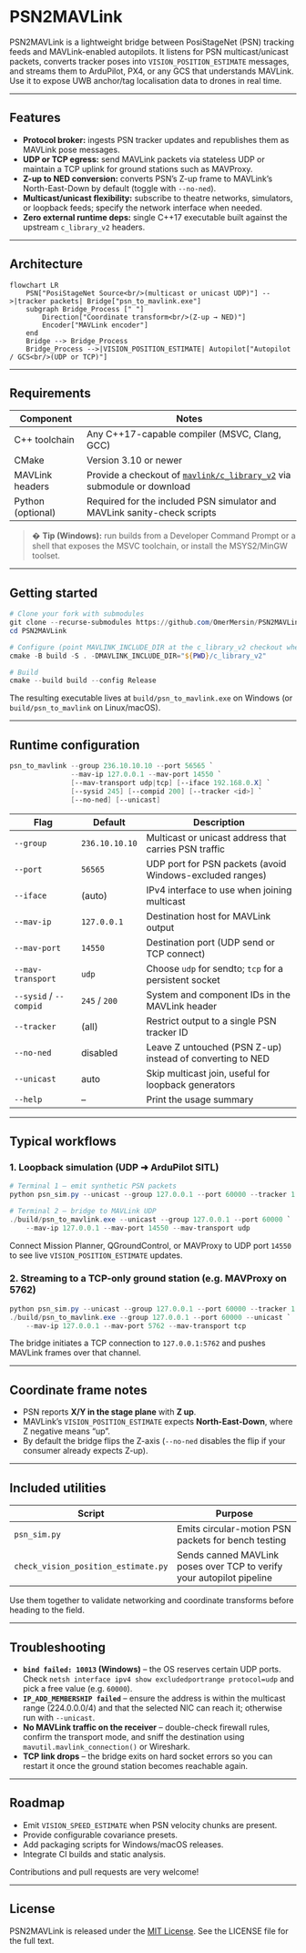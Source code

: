# PSN2MAVLink

PSN2MAVLink is a lightweight bridge between PosiStageNet (PSN) tracking feeds and MAVLink-enabled autopilots. It listens for PSN multicast/unicast packets, converts tracker poses into `VISION_POSITION_ESTIMATE` messages, and streams them to ArduPilot, PX4, or any GCS that understands MAVLink. Use it to expose UWB anchor/tag localisation data to drones in real time.

---

## Features

- **Protocol broker:** ingests PSN tracker updates and republishes them as MAVLink pose messages.
- **UDP or TCP egress:** send MAVLink packets via stateless UDP or maintain a TCP uplink for ground stations such as MAVProxy.
- **Z-up to NED conversion:** converts PSN’s Z-up frame to MAVLink’s North-East-Down by default (toggle with `--no-ned`).
- **Multicast/unicast flexibility:** subscribe to theatre networks, simulators, or loopback feeds; specify the network interface when needed.
- **Zero external runtime deps:** single C++17 executable built against the upstream `c_library_v2` headers.

---

## Architecture

```mermaid
flowchart LR
    PSN["PosiStageNet Source<br/>(multicast or unicast UDP)"] -->|tracker packets| Bridge["psn_to_mavlink.exe"]
    subgraph Bridge_Process [" "]
        Direction["Coordinate transform<br/>(Z-up → NED)"]
        Encoder["MAVLink encoder"]
    end
    Bridge --> Bridge_Process
    Bridge_Process -->|VISION_POSITION_ESTIMATE| Autopilot["Autopilot / GCS<br/>(UDP or TCP)"]
```

---

## Requirements

| Component | Notes |
|-----------|-------|
| C++ toolchain | Any C++17-capable compiler (MSVC, Clang, GCC) |
| CMake | Version 3.10 or newer |
| MAVLink headers | Provide a checkout of [`mavlink/c_library_v2`](https://github.com/mavlink/c_library_v2) via submodule or download |
| Python (optional) | Required for the included PSN simulator and MAVLink sanity-check scripts |

> � **Tip (Windows):** run builds from a Developer Command Prompt or a shell that exposes the MSVC toolchain, or install the MSYS2/MinGW toolset.

---

## Getting started

```powershell
# Clone your fork with submodules
git clone --recurse-submodules https://github.com/OmerMersin/PSN2MAVLink.git
cd PSN2MAVLink

# Configure (point MAVLINK_INCLUDE_DIR at the c_library_v2 checkout when not using submodules)
cmake -B build -S . -DMAVLINK_INCLUDE_DIR="${PWD}/c_library_v2"

# Build
cmake --build build --config Release
```

The resulting executable lives at `build/psn_to_mavlink.exe` on Windows (or `build/psn_to_mavlink` on Linux/macOS).

---

## Runtime configuration

```powershell
psn_to_mavlink --group 236.10.10.10 --port 56565 `
               --mav-ip 127.0.0.1 --mav-port 14550 `
               [--mav-transport udp|tcp] [--iface 192.168.0.X] `
               [--sysid 245] [--compid 200] [--tracker <id>] `
               [--no-ned] [--unicast]
```

| Flag | Default | Description |
|------|---------|-------------|
| `--group` | `236.10.10.10` | Multicast or unicast address that carries PSN traffic |
| `--port` | `56565` | UDP port for PSN packets (avoid Windows-excluded ranges) |
| `--iface` | (auto) | IPv4 interface to use when joining multicast |
| `--mav-ip` | `127.0.0.1` | Destination host for MAVLink output |
| `--mav-port` | `14550` | Destination port (UDP send or TCP connect) |
| `--mav-transport` | `udp` | Choose `udp` for sendto; `tcp` for a persistent socket |
| `--sysid` / `--compid` | `245` / `200` | System and component IDs in the MAVLink header |
| `--tracker` | (all) | Restrict output to a single PSN tracker ID |
| `--no-ned` | disabled | Leave Z untouched (PSN Z-up) instead of converting to NED |
| `--unicast` | auto | Skip multicast join, useful for loopback generators |
| `--help` | – | Print the usage summary |

---

## Typical workflows

### 1. Loopback simulation (UDP ➜ ArduPilot SITL)

```powershell
# Terminal 1 – emit synthetic PSN packets
python psn_sim.py --unicast --group 127.0.0.1 --port 60000 --tracker 1 --rate 30

# Terminal 2 – bridge to MAVLink UDP
./build/psn_to_mavlink.exe --unicast --group 127.0.0.1 --port 60000 `
    --mav-ip 127.0.0.1 --mav-port 14550 --mav-transport udp
```

Connect Mission Planner, QGroundControl, or MAVProxy to UDP port `14550` to see live `VISION_POSITION_ESTIMATE` updates.

### 2. Streaming to a TCP-only ground station (e.g. MAVProxy on 5762)

```powershell
python psn_sim.py --unicast --group 127.0.0.1 --port 60000 --tracker 1
./build/psn_to_mavlink.exe --group 127.0.0.1 --port 60000 --unicast `
    --mav-ip 127.0.0.1 --mav-port 5762 --mav-transport tcp
```

The bridge initiates a TCP connection to `127.0.0.1:5762` and pushes MAVLink frames over that channel.

---

## Coordinate frame notes

- PSN reports **X/Y in the stage plane** with **Z up**.
- MAVLink’s `VISION_POSITION_ESTIMATE` expects **North-East-Down**, where Z negative means “up”.
- By default the bridge flips the Z-axis (`--no-ned` disables the flip if your consumer already expects Z-up).

---

## Included utilities

| Script | Purpose |
|--------|---------|
| `psn_sim.py` | Emits circular-motion PSN packets for bench testing |
| `check_vision_position_estimate.py` | Sends canned MAVLink poses over TCP to verify your autopilot pipeline |

Use them together to validate networking and coordinate transforms before heading to the field.

---

## Troubleshooting

- **`bind failed: 10013` (Windows)** – the OS reserves certain UDP ports. Check `netsh interface ipv4 show excludedportrange protocol=udp` and pick a free value (e.g. `60000`).
- **`IP_ADD_MEMBERSHIP failed`** – ensure the address is within the multicast range (224.0.0.0/4) and that the selected NIC can reach it; otherwise run with `--unicast`.
- **No MAVLink traffic on the receiver** – double-check firewall rules, confirm the transport mode, and sniff the destination using `mavutil.mavlink_connection()` or Wireshark.
- **TCP link drops** – the bridge exits on hard socket errors so you can restart it once the ground station becomes reachable again.

---

## Roadmap

- Emit `VISION_SPEED_ESTIMATE` when PSN velocity chunks are present.
- Provide configurable covariance presets.
- Add packaging scripts for Windows/macOS releases.
- Integrate CI builds and static analysis.

Contributions and pull requests are very welcome!

---

## License

PSN2MAVLink is released under the [MIT License](./LICENSE). See the LICENSE file for the full text.
